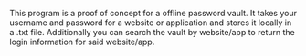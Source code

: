 This program is a proof of concept for a offline password vault.
It takes your username and password for a website or application and stores it locally in a .txt file.
Additionally you can search the vault by website/app to return the login information for said website/app.

